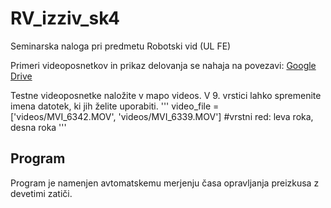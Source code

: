# RV_izziv_sk4
Seminarska naloga pri predmetu Robotski vid (UL FE)

Primeri videoposnetkov in prikaz delovanja se nahaja na povezavi:
<a href="https://drive.google.com/drive/folders/10Jd7BtdS0cPqYwX1KFjaPRAEqrXxwKll?usp=sharing" target="_blank">Google Drive</a>

Testne videoposnetke naložite v mapo videos. V 9. vrstici lahko spremenite imena datotek, ki jih želite uporabiti.
'''
video_file = ['videos/MVI_6342.MOV', 'videos/MVI_6339.MOV'] #vrstni red: leva roka, desna roka
'''

## Program

Program je namenjen avtomatskemu merjenju časa opravljanja preizkusa z devetimi zatiči.
